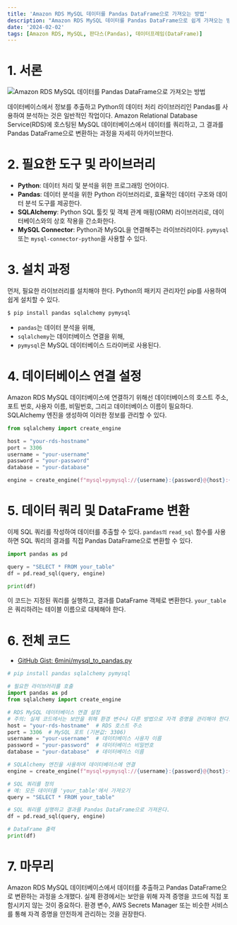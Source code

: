 ```yaml
---
title: 'Amazon RDS MySQL 데이터를 Pandas DataFrame으로 가져오는 방법'
description: "Amazon RDS MySQL 데이터를 Pandas DataFrame으로 쉽게 가져오는 방법을 알아본다. Python, Pandas, SQLAlchemy를 활용하여 데이터베이스에서 데이터를 추출하고 분석하는 단계별 가이드를 제공한다."
date: '2024-02-02'
tags: [Amazon RDS, MySQL, 판다스(Pandas), 데이터프레임(DataFrame)]
---
```


# 1. 서론

![Amazon RDS MySQL 데이터를 Pandas DataFrame으로 가져오는 방법](https://yoonminlee-blog-image.s3.ap-northeast-2.amazonaws.com/rds-mysql-to-pandas-dataframe.webp)

데이터베이스에서 정보를 추출하고 Python의 데이터 처리 라이브러리인 Pandas를 사용하여 분석하는 것은 일반적인 작업이다. Amazon Relational Database Service(RDS)에 호스팅된 MySQL 데이터베이스에서 데이터를 쿼리하고, 그 결과를 Pandas DataFrame으로 변환하는 과정을 자세히 아카이브한다.

# 2. 필요한 도구 및 라이브러리

- **Python**: 데이터 처리 및 분석을 위한 프로그래밍 언어이다.
- **Pandas**: 데이터 분석을 위한 Python 라이브러리로, 효율적인 데이터 구조와 데이터 분석 도구를 제공한다.
- **SQLAlchemy**: Python SQL 툴킷 및 객체 관계 매핑(ORM) 라이브러리로, 데이터베이스와의 상호 작용을 간소화한다.
- **MySQL Connector**: Python과 MySQL을 연결해주는 라이브러리이다. `pymysql` 또는 `mysql-connector-python`을 사용할 수 있다.

# 3. 설치 과정

먼저, 필요한 라이브러리를 설치해야 한다. Python의 패키지 관리자인 pip를 사용하여 쉽게 설치할 수 있다.

```sh
$ pip install pandas sqlalchemy pymysql
```
- `pandas`는 데이터 분석을 위해,
- `sqlalchemy`는 데이터베이스 연결을 위해,
- `pymysql`은 MySQL 데이터베이스 드라이버로 사용된다.

# 4. 데이터베이스 연결 설정

Amazon RDS MySQL 데이터베이스에 연결하기 위해선 데이터베이스의 호스트 주소, 포트 번호, 사용자 이름, 비밀번호, 그리고 데이터베이스 이름이 필요하다. SQLAlchemy 엔진을 생성하여 이러한 정보를 관리할 수 있다.

```py
from sqlalchemy import create_engine

host = "your-rds-hostname"
port = 3306
username = "your-username"
password = "your-password"
database = "your-database"

engine = create_engine(f"mysql+pymysql://{username}:{password}@{host}:{port}/{database}")
```


# 5. 데이터 쿼리 및 DataFrame 변환

이제 SQL 쿼리를 작성하여 데이터를 추출할 수 있다. `pandas의` `read_sql` 함수를 사용하면 SQL 쿼리의 결과를 직접 Pandas DataFrame으로 변환할 수 있다.

```py
import pandas as pd

query = "SELECT * FROM your_table"
df = pd.read_sql(query, engine)

print(df)
```

이 코드는 지정된 쿼리를 실행하고, 결과를 DataFrame 객체로 변환한다. `your_table`은 쿼리하려는 테이블 이름으로 대체해야 한다.

# 6. 전체 코드

- [GitHub Gist: 6mini/mysql_to_pandas.py](https://gist.github.com/6mini/10eca0855b344270c4e3aeb25a23519c)

```py
# pip install pandas sqlalchemy pymysql

# 필요한 라이브러리를 호출
import pandas as pd
from sqlalchemy import create_engine

# RDS MySQL 데이터베이스 연결 설정
# 주의: 실제 코드에서는 보안을 위해 환경 변수나 다른 방법으로 자격 증명을 관리해야 한다.
host = "your-rds-hostname"  # RDS 호스트 주소
port = 3306  # MySQL 포트 (기본값: 3306)
username = "your-username"  # 데이터베이스 사용자 이름
password = "your-password"  # 데이터베이스 비밀번호
database = "your-database"  # 데이터베이스 이름

# SQLAlchemy 엔진을 사용하여 데이터베이스에 연결
engine = create_engine(f"mysql+pymysql://{username}:{password}@{host}:{port}/{database}")

# SQL 쿼리를 정의
# 예: 모든 데이터를 'your_table'에서 가져오기
query = "SELECT * FROM your_table"

# SQL 쿼리를 실행하고 결과를 Pandas DataFrame으로 가져온다.
df = pd.read_sql(query, engine)

# DataFrame 출력
print(df)
```

# 7. 마무리

Amazon RDS MySQL 데이터베이스에서 데이터를 추출하고 Pandas DataFrame으로 변환하는 과정을 소개했다. 실제 환경에서는 보안을 위해 자격 증명을 코드에 직접 포함시키지 않는 것이 중요하다. 환경 변수, AWS Secrets Manager 또는 비슷한 서비스를 통해 자격 증명을 안전하게 관리하는 것을 권장한다.